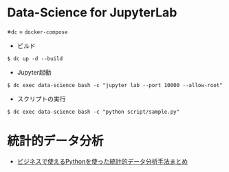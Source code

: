 # Data-Science for JupyterLab
※`dc` = `docker-compose`

* ビルド
```
$ dc up -d --build
```

* Jupyter起動
```
$ dc exec data-science bash -c "jupyter lab --port 10000 --allow-root"
```

* スクリプトの実行
```
$ dc exec data-science bash -c "python script/sample.py"
```

# 統計的データ分析
* [ビジネスで使えるPythonを使った統計的データ分析手法まとめ](https://qiita.com/hikarut/items/21c19edf98c85ec3c3ab)